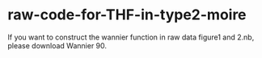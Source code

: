 # raw-code-for-THF-in-type2-moire
If you want to construct the wannier function in raw data figure1 and 2.nb, please download Wannier 90.
